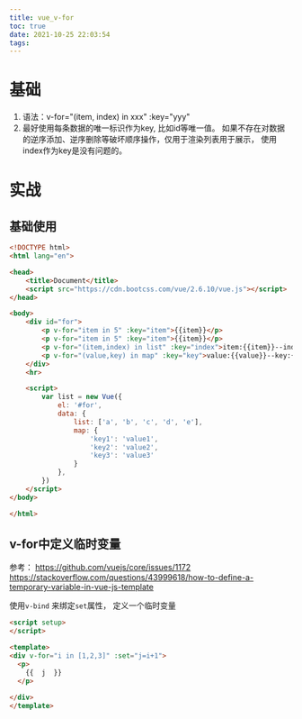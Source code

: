 ```yaml
---
title: vue_v-for
toc: true
date: 2021-10-25 22:03:54
tags:
---
```



# 基础
1. 语法：v-for="(item, index) in xxx" :key="yyy"
2. 最好使用每条数据的唯一标识作为key, 比如id等唯一值。
    如果不存在对数据的逆序添加、逆序删除等破坏顺序操作，仅用于渲染列表用于展示，
    使用index作为key是没有问题的。

# 实战
## 基础使用
```html
<!DOCTYPE html>
<html lang="en">

<head>
    <title>Document</title>
    <script src="https://cdn.bootcss.com/vue/2.6.10/vue.js"></script>
</head>

<body>
    <div id="for">
        <p v-for="item in 5" :key="item">{{item}}</p>
        <p v-for="item in 5" :key="item">{{item}}</p>
        <p v-for="(item,index) in list" :key="index">item:{{item}}--index:{{index}}</p>
        <p v-for="(value,key) in map" :key="key">value:{{value}}--key:{{key}}</p>
    </div>
    <hr>

    <script>
        var list = new Vue({
            el: '#for',
            data: {
                list: ['a', 'b', 'c', 'd', 'e'],
                map: {
                    'key1': 'value1',
                    'key2': 'value2',
                    'key3': 'value3'
                }
            },
        })
    </script>
</body>

</html>
```

## v-for中定义临时变量
参考：
https://github.com/vuejs/core/issues/1172
https://stackoverflow.com/questions/43999618/how-to-define-a-temporary-variable-in-vue-js-template

使用`v-bind` 来绑定`set`属性， 定义一个临时变量
```html
<script setup>
</script>

<template>
<div v-for="i in [1,2,3]" :set="j=i+1">
  <p>
    {{  j  }}
  </p>
  
</div>
</template>

```